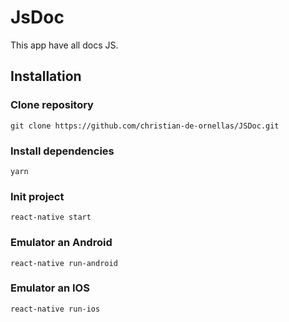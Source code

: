 # JsDoc
This app have all docs JS.

## Installation

### Clone repository
~~~
git clone https://github.com/christian-de-ornellas/JSDoc.git
~~~

### Install dependencies

~~~
yarn
~~~

### Init project
~~~
react-native start
~~~
### Emulator an Android
~~~
react-native run-android
~~~
### Emulator an IOS
~~~
react-native run-ios
~~~
